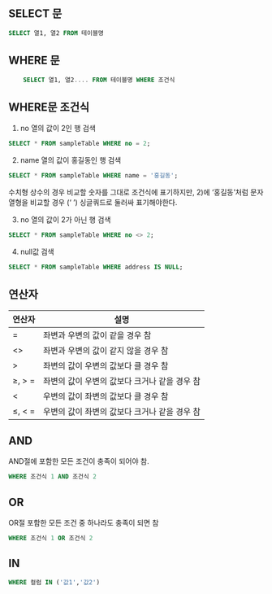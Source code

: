 ## SELECT 문

```sql
SELECT 열1, 열2 FROM 테이블명
```

## WHERE 문

```sql
	SELECT 열1, 열2.... FROM 테이블명 WHERE 조건식
```

## WHERE문 조건식

1) no 열의 값이 2인 행 검색

```sql
SELECT * FROM sampleTable WHERE no = 2;
```

2) name 열의 값이 홍길동인 행 검색

```sql
SELECT * FROM sampleTable WHERE name = '홍길동';
```

수치형 상수의 경우 비교할 숫자를 그대로 조건식에 표기하지만, 2)에 ‘홍길동’처럼 문자열형을 비교할 경우 (‘ ’) 싱글쿼드로 둘러싸 표기해야한다.

3) no 열의 값이 2가 아닌 행 검색

```sql
SELECT * FROM sampleTable WHERE no <> 2;
```

4) null값 검색

```sql
SELECT * FROM sampleTable WHERE address IS NULL;
```

## 연산자

| 연산자 | 설명 |
| --- | --- |
| = | 좌변과 우변의 값이 같을 경우 참 |
| <> | 좌변과 우변의 값이 같지 않을 경우 참 |
| > | 좌변의 값이 우변의 값보다 클 경우 참 |
| ≥, > = | 좌변의 값이 우변의 값보다 크거나 같을 경우 참 |
| < | 우변의 값이 좌변의 값보다 클 경우 참 |
| ≤, < = | 우변의 값이 좌변의 값보다 크거나 같을 경우 참 |

## AND
AND절에 포함한 모든 조건이 충족이 되어야 참.
```sql
WHERE 조건식 1 AND 조건식 2
```
## OR
OR절 포함한 모든 조건 중 하나라도 충족이 되면 참
```sql
WHERE 조건식 1 OR 조건식 2
```

## IN
```sql
WHERE 컬럼 IN ('값1','값2')
```
